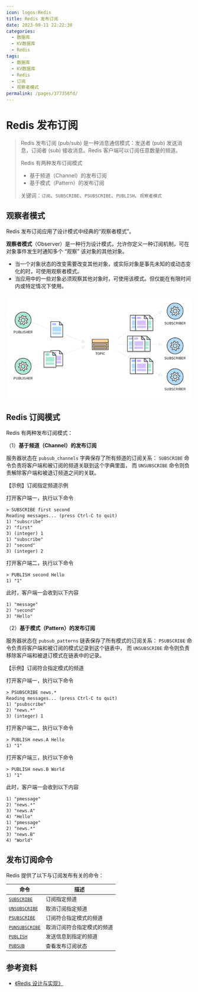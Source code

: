 ```yaml
---
icon: logos:Redis
title: Redis 发布订阅
date: 2023-09-11 22:22:30
categories:
  - 数据库
  - KV数据库
  - Redis
tags:
  - 数据库
  - KV数据库
  - Redis
  - 订阅
  - 观察者模式
permalink: /pages/377358fd/
---
```


# Redis 发布订阅

> Redis 发布订阅 (pub/sub) 是一种消息通信模式：发送者 (pub) 发送消息，订阅者 (sub) 接收消息。Redis 客户端可以订阅任意数量的频道。
>
> Redis 有两种发布订阅模式
>
> - 基于频道（Channel）的发布订阅
> - 基于模式（Pattern）的发布订阅
>
> 关键词：`订阅`、`SUBSCRIBE`、`PSUBSCRIBE`、`PUBLISH`、`观察者模式`

## 观察者模式

Redis 发布订阅应用了设计模式中经典的“观察者模式”。

**观察者模式**（Observer）是一种行为设计模式，允许你定义一种订阅机制，可在对象事件发生时通知多个 “观察” 该对象的其他对象。

- 当一个对象状态的改变需要改变其他对象，或实际对象是事先未知的或动态变化的时，可使用观察者模式。
- 当应用中的一些对象必须观察其他对象时，可使用该模式。但仅能在有限时间内或特定情况下使用。

![](https://raw.githubusercontent.com/dunwu/images/master/snap/202503272225857.png)

## Redis 订阅模式

Redis 有两种发布订阅模式：

（1）**基于频道（Channel）的发布订阅**

服务器状态在 `pubsub_channels` 字典保存了所有频道的订阅关系： `SUBSCRIBE` 命令负责将客户端和被订阅的频道关联到这个字典里面， 而 `UNSUBSCRIBE` 命令则负责解除客户端和被退订频道之间的关联。

【示例】订阅指定频道示例

打开客户端一，执行以下命令

```shell
> SUBSCRIBE first second
Reading messages... (press Ctrl-C to quit)
1) "subscribe"
2) "first"
3) (integer) 1
1) "subscribe"
2) "second"
3) (integer) 2
```

打开客户端二，执行以下命令

```shell
> PUBLISH second Hello
1) "1"
```

此时，客户端一会收到以下内容

```shell
1) "message"
2) "second"
3) "Hello"
```

（2）**基于模式（Pattern）的发布订阅**

服务器状态在 `pubsub_patterns` 链表保存了所有模式的订阅关系： `PSUBSCRIBE` 命令负责将客户端和被订阅的模式记录到这个链表中， 而 `UNSUBSCRIBE` 命令则负责移除客户端和被退订模式在链表中的记录。

【示例】订阅符合指定模式的频道

打开客户端一，执行以下命令

```shell
> PSUBSCRIBE news.*
Reading messages... (press Ctrl-C to quit)
1) "psubscribe"
2) "news.*"
3) (integer) 1
```

打开客户端二，执行以下命令

```shell
> PUBLISH news.A Hello
1) "1"
```

打开客户端三，执行以下命令

```shell
> PUBLISH news.B World
1) "1"
```

此时，客户端一会收到以下内容

```shell
1) "pmessage"
2) "news.*"
3) "news.A"
4) "Hello"
1) "pmessage"
2) "news.*"
3) "news.B"
4) "World"
```

## 发布订阅命令

Redis 提供了以下与订阅发布有关的命令：

| 命令                                                     | 描述                       |
| -------------------------------------------------------- | -------------------------- |
| [`SUBSCRIBE`](https://redis.io/commands/subscribe/)      | 订阅指定频道               |
| [`UNSUBSCRIBE`](https://redis.io/commands/unsubscribe)   | 取消订阅指定频道           |
| [`PSUBSCRIBE`](https://redis.io/commands/psubscribe)     | 订阅符合指定模式的频道     |
| [`PUNSUBSCRIBE`](https://redis.io/commands/punsubscribe) | 取消订阅符合指定模式的频道 |
| [`PUBLISH`](https://redis.io/commands/publish/)          | 发送信息到指定的频道       |
| [`PUBSUB`](https://redis.io/commands/pubsub/)            | 查看发布订阅状态           |

## 参考资料

- [《Redis 设计与实现》](https://item.jd.com/11486101.html)